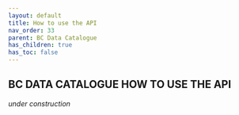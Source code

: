 ```yaml
---
layout: default
title: How to use the API
nav_order: 33
parent: BC Data Catalogue
has_children: true
has_toc: false
---
```


## BC DATA CATALOGUE HOW TO USE THE API

_under construction_

